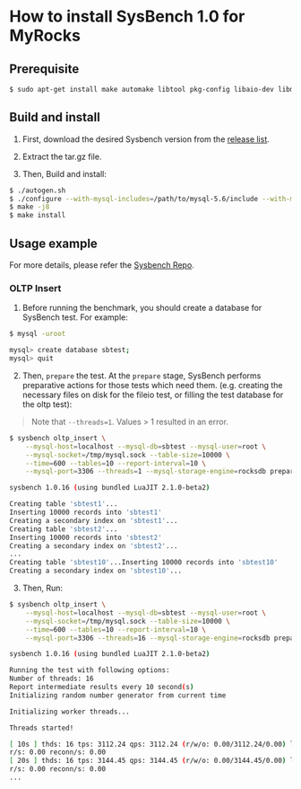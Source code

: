 # How to install SysBench 1.0 for MyRocks

## Prerequisite

```bash
$ sudo apt-get install make automake libtool pkg-config libaio-dev libmysqlclient-dev libssl-dev
```

## Build and install

1. First, download the desired Sysbench version from the [release list](https://github.com/akopytov/sysbench/releases).

2. Extract the tar.gz file.

3. Then, Build and install:

```bash
$ ./autogen.sh
$ ./configure --with-mysql-includes=/path/to/mysql-5.6/include --with-mysql-libs=/path/to/mysql-5.6/lib
$ make -j8
$ make install
```

## Usage example

For more details, please refer the [Sysbench Repo](https://github.com/akopytov/sysbench#usage).

### OLTP Insert

1. Before running the benchmark, you should create a database for SysBench test. For example:

```bash
$ mysql -uroot

mysql> create database sbtest;
mysql> quit
```

2. Then, `prepare` the test. At the `prepare` stage, SysBench performs preparative actions for those tests which need them. (e.g. creating the necessary files on disk for the fileio test, or filling the test database for the oltp test):

> Note that `--threads=1`. Values > 1 resulted in an error.

```bash
$ sysbench oltp_insert \
    --mysql-host=localhost --mysql-db=sbtest --mysql-user=root \
    --mysql-socket=/tmp/mysql.sock --table-size=10000 \
    --time=600 --tables=10 --report-interval=10 \
    --mysql-port=3306 --threads=1 --mysql-storage-engine=rocksdb prepare

sysbench 1.0.16 (using bundled LuaJIT 2.1.0-beta2)

Creating table 'sbtest1'...
Inserting 10000 records into 'sbtest1'
Creating a secondary index on 'sbtest1'...
Creating table 'sbtest2'...
Inserting 10000 records into 'sbtest2'
Creating a secondary index on 'sbtest2'...
...
Creating table 'sbtest10'...Inserting 10000 records into 'sbtest10'
Creating a secondary index on 'sbtest10'...
```

3. Then, Run:

```bash
$ sysbench oltp_insert \
    --mysql-host=localhost --mysql-db=sbtest --mysql-user=root \
    --mysql-socket=/tmp/mysql.sock --table-size=10000 \
    --time=600 --tables=10 --report-interval=10 \
    --mysql-port=3306 --threads=16 --mysql-storage-engine=rocksdb prepare

sysbench 1.0.16 (using bundled LuaJIT 2.1.0-beta2)

Running the test with following options:
Number of threads: 16
Report intermediate results every 10 second(s)
Initializing random number generator from current time

Initializing worker threads...

Threads started!

[ 10s ] thds: 16 tps: 3112.24 qps: 3112.24 (r/w/o: 0.00/3112.24/0.00) lat (ms,95%): 9.22 er
r/s: 0.00 reconn/s: 0.00
[ 20s ] thds: 16 tps: 3144.45 qps: 3144.45 (r/w/o: 0.00/3144.45/0.00) lat (ms,95%): 9.06 er
r/s: 0.00 reconn/s: 0.00
...
```